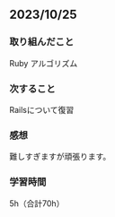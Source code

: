 ## 2023/10/25
### 取り組んだこと
Ruby アルゴリズム
### 次すること
Railsについて復習
### 感想
難しすぎますが頑張ります。
### 学習時間
5h（合計70h）

